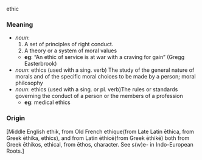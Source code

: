 ethic
### Meaning
+ _noun_:
   1. A set of principles of right conduct.
   2. A theory or a system of moral values
    + __eg__: “An ethic of service is at war with a craving for gain” (Gregg Easterbrook)
+ _noun_: ethics (used with a sing. verb) The study of the general nature of morals and of the specific moral choices to be made by a person; moral philosophy
+ _noun_: ethics (used with a sing. or pl. verb)The rules or standards governing the conduct of a person or the members of a profession
    + __eg__: medical ethics

### Origin

[Middle English ethik, from Old French ethique(from Late Latin ēthica, from Greek ēthika, ethics), and from Latin ēthicē(from Greek ēthikē) both from Greek ēthikos, ethical, from ēthos, character. See s(w)e- in Indo-European Roots.]
